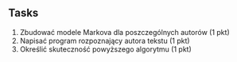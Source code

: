 ## Tasks
1. Zbudować modele Markova dla poszczególnych autorów (1 pkt)
2. Napisać program rozpoznający autora tekstu (1 pkt)
3. Określić skuteczność powyższego algorytmu (1 pkt)